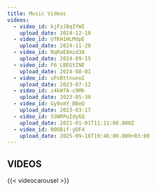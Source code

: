 ```yaml
---
title: Music Videos
videos:
  - video_id: kjFzJ8qIYWI
    upload_date: 2024-12-10
  - video_id: UfKH1HLMdpE
    upload_date: 2024-11-20
  - video_id: NqRaE8mid3A
    upload_date: 2024-09-15
  - video_id: F6_LBEGtINE
    upload_date: 2024-08-01
  - video_id: uPxBttnunoI
    upload_date: 2023-07-12
  - video_id: z4kWfA-c9Mk
    upload_date: 2023-05-30
  - video_id: Gy0omY_BBeQ
    upload_date: 2023-03-17
  - video_id: SSWRPuIdy6Q
    upload_date: 2021-01-01T11:11:00.000Z
  - video_id: N0OBif-yDF4
    upload_date: 2025-09-16T19:46:00.000+03:00
---
```


## VIDEOS
{{< videocarousel >}}

